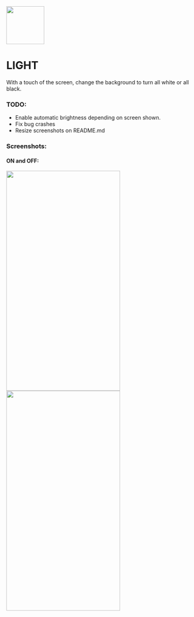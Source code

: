 <img src="https://i.ibb.co/8bWNFXM/180.png" width="100px" height="100px;">

# LIGHT

With a touch of the screen, change the background to turn all white or all black.

### TODO:

 - Enable automatic brightness depending on screen shown.
 - Fix bug crashes
 - Resize screenshots on README.md


### Screenshots: 

#### ON and OFF: 

<img style= "display: inline-block;" src="https://i.ibb.co/4WM1HLQ/Screen-Shot-2020-06-21-at-1-02-26-PM.png" width="300px" height="580px">


<img style= "display: inline-block;" src="https://i.ibb.co/PjM2Fnj/Screen-Shot-2020-06-21-at-1-02-54-PM.png" width="300px" height="580px">

